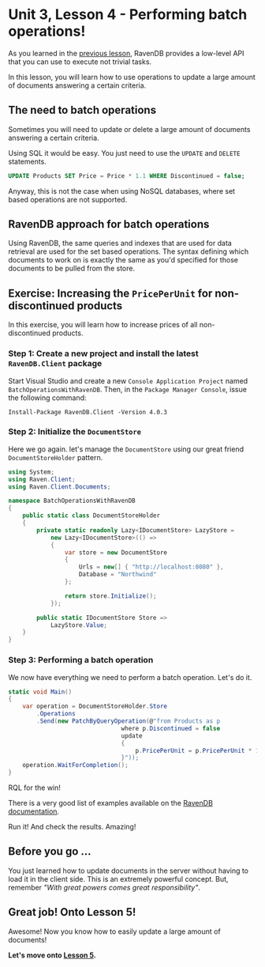 # Unit 3, Lesson 4 - Performing batch operations!

As you learned in the [previous lesson](../lesson3/README.md), RavenDB
provides a low-level API that you can use to execute not trivial tasks.

In this lesson, you will learn how to use operations to update 
a large amount of documents answering a certain criteria.

## The need to batch operations

Sometimes you will need to update or delete a large amount of documents
answering a certain criteria.

Using SQL it would be easy. You just need to use the `UPDATE` and `DELETE`
statements.

````SQL
UPDATE Products SET Price = Price * 1.1 WHERE Discontinued = false;
````

Anyway, this is not the case when using NoSQL databases, where set
based operations are not supported.

## RavenDB approach for batch operations

Using RavenDB, the same queries and indexes that are used for data retrieval 
are used for the set based operations. The syntax defining which documents to
work on is exactly the same as you'd specified for those documents to be pulled 
from the store.

## Exercise: Increasing the `PricePerUnit` for non-discontinued products

In this exercise, you will learn how to increase prices of all
non-discontinued products.

### Step 1: Create a new project and install the latest `RavenDB.Client` package

Start Visual Studio and create a new `Console Application Project` named
`BatchOperationsWithRavenDB`. Then, in the `Package Manager Console`, issue the following
command:

```Install-Package RavenDB.Client -Version 4.0.3```

### Step 2: Initialize the `DocumentStore`

Here we go again. let's manage the `DocumentStore` using our great friend `DocumentStoreHolder` pattern.  

````csharp
using System;
using Raven.Client;
using Raven.Client.Documents;

namespace BatchOperationsWithRavenDB
{
    public static class DocumentStoreHolder
    {
        private static readonly Lazy<IDocumentStore> LazyStore =
            new Lazy<IDocumentStore>(() =>
            {
                var store = new DocumentStore
                {
                    Urls = new[] { "http://localhost:8080" },
                    Database = "Northwind"
                };

                return store.Initialize();
            });

        public static IDocumentStore Store =>
            LazyStore.Value;
    }
}
````

### Step 3: Performing a batch operation

We now have everything we need to perform a batch operation. Let's do it.

```csharp
static void Main()
{
    var operation = DocumentStoreHolder.Store
        .Operations
        .Send(new PatchByQueryOperation(@"from Products as p
                                where p.Discontinued = false
                                update
                                {
                                    p.PricePerUnit = p.PricePerUnit * 1.1
                                }"));
    operation.WaitForCompletion();
}
```

RQL for the win!

There is a very good list of examples available on the [RavenDB documentation](https://ravendb.net/docs/article-page/4.0/csharp/client-api/operations/patching/set-based). 


Run it! And check the results. Amazing!

## Before you go ...

You just learned how to update documents in the server without having to load
it in the client side. This is an extremely powerful concept. But, remember
*"With great powers comes great responsibility"*.

## Great job! Onto Lesson 5!

Awesome! Now you know how to easily update a large amount of documents!

**Let's move onto [Lesson 5](../lesson5/README.md).**
